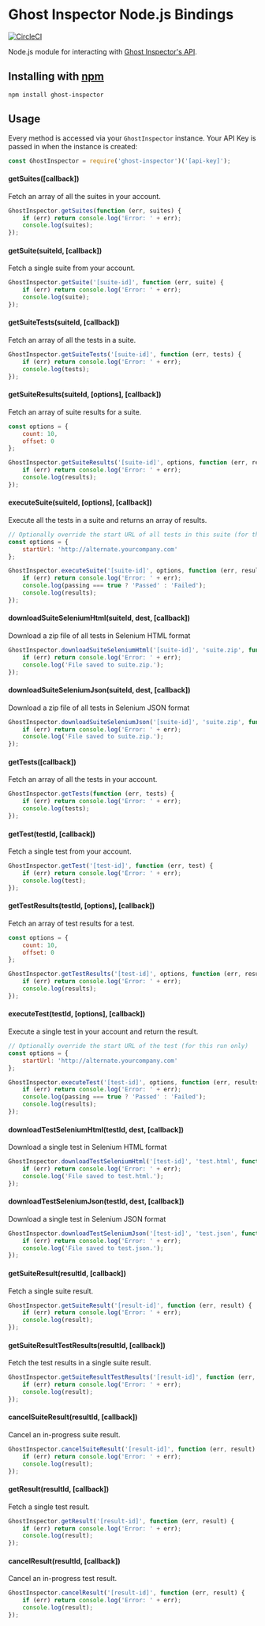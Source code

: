 # Ghost Inspector Node.js Bindings

[![CircleCI](https://circleci.com/gh/ghost-inspector/node-ghost-inspector/tree/master.svg?style=svg)](https://circleci.com/gh/ghost-inspector/node-ghost-inspector/tree/master)

Node.js module for interacting with [Ghost Inspector's API](https://ghostinspector.com/api/).

## Installing with [npm](http://npmjs.org/)

`npm install ghost-inspector`

## Usage

Every method is accessed via your `GhostInspector` instance. Your API Key is passed in when the instance is created:

```js
const GhostInspector = require('ghost-inspector')('[api-key]');
```

#### getSuites([callback])
Fetch an array of all the suites in your account.

```js
GhostInspector.getSuites(function (err, suites) {
    if (err) return console.log('Error: ' + err);
    console.log(suites);
});
```

#### getSuite(suiteId, [callback])
Fetch a single suite from your account.

```js
GhostInspector.getSuite('[suite-id]', function (err, suite) {
    if (err) return console.log('Error: ' + err);
    console.log(suite);
});
```

#### getSuiteTests(suiteId, [callback])
Fetch an array of all the tests in a suite.

```js
GhostInspector.getSuiteTests('[suite-id]', function (err, tests) {
    if (err) return console.log('Error: ' + err);
    console.log(tests);
});
```

#### getSuiteResults(suiteId, [options], [callback])
Fetch an array of suite results for a suite.

```js
const options = {
    count: 10,
    offset: 0
};

GhostInspector.getSuiteResults('[suite-id]', options, function (err, results) {
    if (err) return console.log('Error: ' + err);
    console.log(results);
});
```

#### executeSuite(suiteId, [options], [callback])
Execute all the tests in a suite and returns an array of results.

```js
// Optionally override the start URL of all tests in this suite (for this run only) 
const options = {
    startUrl: 'http://alternate.yourcompany.com'
};

GhostInspector.executeSuite('[suite-id]', options, function (err, results, passing) {
    if (err) return console.log('Error: ' + err);
    console.log(passing === true ? 'Passed' : 'Failed');
    console.log(results);
});
```

#### downloadSuiteSeleniumHtml(suiteId, dest, [callback])
Download a zip file of all tests in Selenium HTML format

```js
GhostInspector.downloadSuiteSeleniumHtml('[suite-id]', 'suite.zip', function (err) {
    if (err) return console.log('Error: ' + err);
    console.log('File saved to suite.zip.');
});
```

#### downloadSuiteSeleniumJson(suiteId, dest, [callback])
Download a zip file of all tests in Selenium JSON format

```js
GhostInspector.downloadSuiteSeleniumJson('[suite-id]', 'suite.zip', function (err) {
    if (err) return console.log('Error: ' + err);
    console.log('File saved to suite.zip.');
});
```

#### getTests([callback])
Fetch an array of all the tests in your account.

```js
GhostInspector.getTests(function (err, tests) {
    if (err) return console.log('Error: ' + err);
    console.log(tests);
});
```

#### getTest(testId, [callback])
Fetch a single test from your account.

```js
GhostInspector.getTest('[test-id]', function (err, test) {
    if (err) return console.log('Error: ' + err);
    console.log(test);
});
```

#### getTestResults(testId, [options], [callback])
Fetch an array of test results for a test.

```js
const options = {
    count: 10,
    offset: 0
};

GhostInspector.getTestResults('[test-id]', options, function (err, results) {
    if (err) return console.log('Error: ' + err);
    console.log(results);
});
```

#### executeTest(testId, [options], [callback])
Execute a single test in your account and return the result.

```js
// Optionally override the start URL of the test (for this run only) 
const options = {
    startUrl: 'http://alternate.yourcompany.com'
};

GhostInspector.executeTest('[test-id]', options, function (err, results, passing) {
    if (err) return console.log('Error: ' + err);
    console.log(passing === true ? 'Passed' : 'Failed');
    console.log(results);
});
```

#### downloadTestSeleniumHtml(testId, dest, [callback])
Download a single test in Selenium HTML format

```js
GhostInspector.downloadTestSeleniumHtml('[test-id]', 'test.html', function (err) {
    if (err) return console.log('Error: ' + err);
    console.log('File saved to test.html.');
});
```

#### downloadTestSeleniumJson(testId, dest, [callback])
Download a single test in Selenium JSON format

```js
GhostInspector.downloadTestSeleniumJson('[test-id]', 'test.json', function (err) {
    if (err) return console.log('Error: ' + err);
    console.log('File saved to test.json.');
});
```

#### getSuiteResult(resultId, [callback])
Fetch a single suite result.

```js
GhostInspector.getSuiteResult('[result-id]', function (err, result) {
    if (err) return console.log('Error: ' + err);
    console.log(result);
});
```

#### getSuiteResultTestResults(resultId, [callback])
Fetch the test results in a single suite result.

```js
GhostInspector.getSuiteResultTestResults('[result-id]', function (err, result) {
    if (err) return console.log('Error: ' + err);
    console.log(result);
});
```

#### cancelSuiteResult(resultId, [callback])
Cancel an in-progress suite result.

```js
GhostInspector.cancelSuiteResult('[result-id]', function (err, result) {
    if (err) return console.log('Error: ' + err);
    console.log(result);
});
```

#### getResult(resultId, [callback])
Fetch a single test result.

```js
GhostInspector.getResult('[result-id]', function (err, result) {
    if (err) return console.log('Error: ' + err);
    console.log(result);
});
```

#### cancelResult(resultId, [callback])
Cancel an in-progress test result.

```js
GhostInspector.cancelResult('[result-id]', function (err, result) {
    if (err) return console.log('Error: ' + err);
    console.log(result);
});
```
